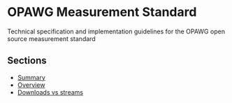 # OPAWG Measurement Standard

Technical specification and implementation guidelines for the OPAWG open source measurement standard

## Sections

- [Summary](./pages/summary.md)
- [Overview](./pages/overview.md)
- [Downloads vs streams](./pages/downloads-vs-streams.md)
